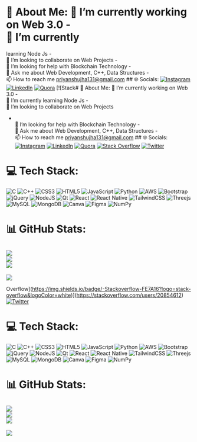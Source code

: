 # 💫 About Me: 🔭 I’m currently working on Web 3.0 - <br />🌱 I’m currently
learning Node Js - <br />👯 I’m looking to collaborate on Web Projects -
<br />🤝 I’m looking for help with Blockchain Technology - <br />💬 Ask me about
Web Development, C++, Data Structures - <br />📫 How to reach me
priyanshujha131@gmail.com ## 🌐 Socials:
[![Instagram](https://img.shields.io/badge/Instagram-%23E4405F.svg?logo=Instagram&logoColor=white)](https://instagram.com/_front_end_developer_)
[![LinkedIn](https://img.shields.io/badge/LinkedIn-%230077B5.svg?logo=linkedin&logoColor=white)](https://linkedin.com/in/priyanshujha1010)
[![Quora](https://img.shields.io/badge/Quora-%23B92B27.svg?logo=Quora&logoColor=white)](https://quora.com/profile/priyanshujha203)
[![Stack# 💫 About Me: 🔭 I’m currently working on Web 3.0 - <br />🌱 I’m
currently learning Node Js - <br />👯 I’m looking to collaborate on Web Projects
- <br />🤝 I’m looking for help with Blockchain Technology - <br />💬 Ask me
about Web Development, C++, Data Structures - <br />📫 How to reach me
priyanshujha131@gmail.com ## 🌐 Socials:
[![Instagram](https://img.shields.io/badge/Instagram-%23E4405F.svg?logo=Instagram&logoColor=white)](https://instagram.com/_front_end_developer_)
[![LinkedIn](https://img.shields.io/badge/LinkedIn-%230077B5.svg?logo=linkedin&logoColor=white)](https://linkedin.com/in/priyanshujha1010)
[![Quora](https://img.shields.io/badge/Quora-%23B92B27.svg?logo=Quora&logoColor=white)](https://quora.com/profile/priyanshujha203)
[![Stack
Overflow](https://img.shields.io/badge/-Stackoverflow-FE7A16?logo=stack-overflow&logoColor=white)](https://stackoverflow.com/users/20854612)
[![Twitter](https://img.shields.io/badge/Twitter-%231DA1F2.svg?logo=Twitter&logoColor=white)](https://twitter.com/astrodeveloper9)
# 💻 Tech Stack:
![C](https://img.shields.io/badge/c-%2300599C.svg?style=for-the-badge&logo=c&logoColor=white)
![C++](https://img.shields.io/badge/c++-%2300599C.svg?style=for-the-badge&logo=c%2B%2B&logoColor=white)
![CSS3](https://img.shields.io/badge/css3-%231572B6.svg?style=for-the-badge&logo=css3&logoColor=white)
![HTML5](https://img.shields.io/badge/html5-%23E34F26.svg?style=for-the-badge&logo=html5&logoColor=white)
![JavaScript](https://img.shields.io/badge/javascript-%23323330.svg?style=for-the-badge&logo=javascript&logoColor=%23F7DF1E)
![Python](https://img.shields.io/badge/python-3670A0?style=for-the-badge&logo=python&logoColor=ffdd54)
![AWS](https://img.shields.io/badge/AWS-%23FF9900.svg?style=for-the-badge&logo=amazon-aws&logoColor=white)
![Bootstrap](https://img.shields.io/badge/bootstrap-%23563D7C.svg?style=for-the-badge&logo=bootstrap&logoColor=white)
![jQuery](https://img.shields.io/badge/jquery-%230769AD.svg?style=for-the-badge&logo=jquery&logoColor=white)
![NodeJS](https://img.shields.io/badge/node.js-6DA55F?style=for-the-badge&logo=node.js&logoColor=white)
![Qt](https://img.shields.io/badge/Qt-%23217346.svg?style=for-the-badge&logo=Qt&logoColor=white)
![React](https://img.shields.io/badge/react-%2320232a.svg?style=for-the-badge&logo=react&logoColor=%2361DAFB)
![React
Native](https://img.shields.io/badge/react_native-%2320232a.svg?style=for-the-badge&logo=react&logoColor=%2361DAFB)
![TailwindCSS](https://img.shields.io/badge/tailwindcss-%2338B2AC.svg?style=for-the-badge&logo=tailwind-css&logoColor=white)
![Threejs](https://img.shields.io/badge/threejs-black?style=for-the-badge&logo=three.js&logoColor=white)
![MySQL](https://img.shields.io/badge/mysql-%2300f.svg?style=for-the-badge&logo=mysql&logoColor=white)
![MongoDB](https://img.shields.io/badge/MongoDB-%234ea94b.svg?style=for-the-badge&logo=mongodb&logoColor=white)
![Canva](https://img.shields.io/badge/Canva-%2300C4CC.svg?style=for-the-badge&logo=Canva&logoColor=white)
![Figma](https://img.shields.io/badge/figma-%23F24E1E.svg?style=for-the-badge&logo=figma&logoColor=white)
![NumPy](https://img.shields.io/badge/numpy-%23013243.svg?style=for-the-badge&logo=numpy&logoColor=white)
# 📊 GitHub Stats:
![](https://github-readme-stats.vercel.app/api?username=astrodeveloper1010&theme=react&hide_border=false&include_all_commits=true&count_private=false)<br />
![](https://github-readme-streak-stats.herokuapp.com/?user=astrodeveloper1010&theme=react&hide_border=false)<br />
![](https://github-readme-stats.vercel.app/api/top-langs/?username=astrodeveloper1010&theme=react&hide_border=false&include_all_commits=true&count_private=false&layout=compact)
---
[![](https://visitcount.itsvg.in/api?id=astrodeveloper1010&icon=2&color=0)](https://visitcount.itsvg.in)

<!-- Proudly created with GPRM ( https://gprm.itsvg.in ) -->
Overflow](https://img.shields.io/badge/-Stackoverflow-FE7A16?logo=stack-overflow&logoColor=white)](https://stackoverflow.com/users/20854612)
[![Twitter](https://img.shields.io/badge/Twitter-%231DA1F2.svg?logo=Twitter&logoColor=white)](https://twitter.com/astrodeveloper9)
# 💻 Tech Stack:
![C](https://img.shields.io/badge/c-%2300599C.svg?style=for-the-badge&logo=c&logoColor=white)
![C++](https://img.shields.io/badge/c++-%2300599C.svg?style=for-the-badge&logo=c%2B%2B&logoColor=white)
![CSS3](https://img.shields.io/badge/css3-%231572B6.svg?style=for-the-badge&logo=css3&logoColor=white)
![HTML5](https://img.shields.io/badge/html5-%23E34F26.svg?style=for-the-badge&logo=html5&logoColor=white)
![JavaScript](https://img.shields.io/badge/javascript-%23323330.svg?style=for-the-badge&logo=javascript&logoColor=%23F7DF1E)
![Python](https://img.shields.io/badge/python-3670A0?style=for-the-badge&logo=python&logoColor=ffdd54)
![AWS](https://img.shields.io/badge/AWS-%23FF9900.svg?style=for-the-badge&logo=amazon-aws&logoColor=white)
![Bootstrap](https://img.shields.io/badge/bootstrap-%23563D7C.svg?style=for-the-badge&logo=bootstrap&logoColor=white)
![jQuery](https://img.shields.io/badge/jquery-%230769AD.svg?style=for-the-badge&logo=jquery&logoColor=white)
![NodeJS](https://img.shields.io/badge/node.js-6DA55F?style=for-the-badge&logo=node.js&logoColor=white)
![Qt](https://img.shields.io/badge/Qt-%23217346.svg?style=for-the-badge&logo=Qt&logoColor=white)
![React](https://img.shields.io/badge/react-%2320232a.svg?style=for-the-badge&logo=react&logoColor=%2361DAFB)
![React
Native](https://img.shields.io/badge/react_native-%2320232a.svg?style=for-the-badge&logo=react&logoColor=%2361DAFB)
![TailwindCSS](https://img.shields.io/badge/tailwindcss-%2338B2AC.svg?style=for-the-badge&logo=tailwind-css&logoColor=white)
![Threejs](https://img.shields.io/badge/threejs-black?style=for-the-badge&logo=three.js&logoColor=white)
![MySQL](https://img.shields.io/badge/mysql-%2300f.svg?style=for-the-badge&logo=mysql&logoColor=white)
![MongoDB](https://img.shields.io/badge/MongoDB-%234ea94b.svg?style=for-the-badge&logo=mongodb&logoColor=white)
![Canva](https://img.shields.io/badge/Canva-%2300C4CC.svg?style=for-the-badge&logo=Canva&logoColor=white)
![Figma](https://img.shields.io/badge/figma-%23F24E1E.svg?style=for-the-badge&logo=figma&logoColor=white)
![NumPy](https://img.shields.io/badge/numpy-%23013243.svg?style=for-the-badge&logo=numpy&logoColor=white)
# 📊 GitHub Stats:
![](https://github-readme-stats.vercel.app/api?username=astrodeveloper1010&theme=react&hide_border=false&include_all_commits=true&count_private=false)<br />
![](https://github-readme-streak-stats.herokuapp.com/?user=astrodeveloper1010&theme=react&hide_border=false)<br />
![](https://github-readme-stats.vercel.app/api/top-langs/?username=astrodeveloper1010&theme=react&hide_border=false&include_all_commits=true&count_private=false&layout=compact)
---
[![](https://visitcount.itsvg.in/api?id=astrodeveloper1010&icon=2&color=0)](https://visitcount.itsvg.in)


